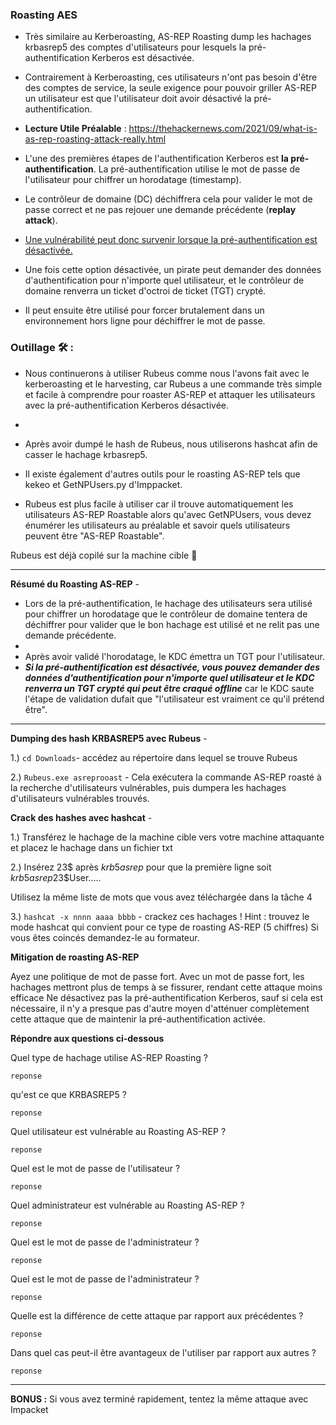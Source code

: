 ### Roasting AES

- Très similaire au Kerberoasting, AS-REP Roasting dump les hachages krbasrep5 des comptes d'utilisateurs pour lesquels la pré-authentification Kerberos est désactivée.   

- Contrairement à Kerberoasting, ces utilisateurs n'ont pas besoin d'être des comptes de service, la seule exigence pour pouvoir griller AS-REP un utilisateur est que l'utilisateur doit avoir désactivé la pré-authentification.

- **Lecture Utile Préalable** : https://thehackernews.com/2021/09/what-is-as-rep-roasting-attack-really.html

- L'une des premières étapes de l'authentification Kerberos est **la pré-authentification**. La pré-authentification utilise le mot de passe de l'utilisateur pour chiffrer un horodatage (timestamp).   
- Le contrôleur de domaine (DC) déchiffrera cela pour valider le mot de passe correct et ne pas rejouer une demande précédente (**replay attack**). 
- <ins>Une vulnérabilité peut donc survenir lorsque la pré-authentification est désactivée.</ins>

- Une fois cette option désactivée, un pirate peut demander des données d'authentification pour n'importe quel utilisateur, et le contrôleur de domaine renverra un ticket d'octroi de ticket (TGT) crypté.  
-  Il peut ensuite être utilisé pour forcer brutalement dans un environnement hors ligne pour déchiffrer le mot de passe.

### Outillage 🛠️ :

- Nous continuerons à utiliser Rubeus comme nous l'avons fait avec le kerberoasting et le harvesting, car Rubeus a une commande très simple et facile à comprendre pour roaster AS-REP et attaquer les utilisateurs avec la pré-authentification Kerberos désactivée.  
-
- Après avoir dumpé le hash de Rubeus, nous utiliserons hashcat afin de casser le hachage krbasrep5.

- Il existe également d'autres outils pour le roasting AS-REP tels que kekeo et GetNPUsers.py d'Imppacket.  
- Rubeus est plus facile à utiliser car il trouve automatiquement les utilisateurs AS-REP Roastable alors qu'avec GetNPUsers, vous devez énumérer les utilisateurs au préalable et savoir quels utilisateurs peuvent être "AS-REP Roastable".

Rubeus est déjà copilé sur la machine cible 🙌

---

**Résumé du Roasting AS-REP** -

- Lors de la pré-authentification, le hachage des utilisateurs sera utilisé pour chiffrer un horodatage que le contrôleur de domaine tentera de déchiffrer pour valider que le bon hachage est utilisé et ne relit pas une demande précédente.  
- 
- Après avoir validé l'horodatage, le KDC émettra un TGT pour l'utilisateur.  
- **_Si la pré-authentification est désactivée, vous pouvez demander des données d'authentification pour n'importe quel utilisateur et le KDC renverra un TGT crypté qui peut être craqué offline_** car le KDC saute l'étape de validation dufait que "l'utilisateur est vraiment ce qu'il prétend être".

---

**Dumping des hash KRBASREP5 avec Rubeus** -

1.) ```cd Downloads```- accédez au répertoire dans lequel se trouve Rubeus

2.) ```Rubeus.exe asreprooast``` - Cela exécutera la commande AS-REP roasté à la recherche d'utilisateurs vulnérables, puis dumpera les hachages d'utilisateurs vulnérables trouvés.

**Crack des hashes avec hashcat** -

1.) Transférez le hachage de la machine cible vers votre machine attaquante et placez le hachage dans un fichier txt

2.) Insérez 23$ après $krb5asrep$ pour que la première ligne soit $krb5asrep$23$User.....

Utilisez la même liste de mots que vous avez téléchargée dans la tâche 4

3.) ```hashcat -x nnnn aaaa bbbb``` - crackez ces hachages ! 
Hint : trouvez le mode hashcat qui convient pour ce type de roasting AS-REP (5 chiffres)
Si vous êtes coincés demandez-le au formateur.

**Mitigation de roasting AS-REP**

Ayez une politique de mot de passe fort. Avec un mot de passe fort, les hachages mettront plus de temps à se fissurer, rendant cette attaque moins efficace
Ne désactivez pas la pré-authentification Kerberos, sauf si cela est nécessaire, il n'y a presque pas d'autre moyen d'atténuer complètement cette attaque que de maintenir la pré-authentification activée.

**Répondre aux questions ci-dessous**


Quel type de hachage utilise AS-REP Roasting ?
```
reponse
```
qu'est ce que KRBASREP5 ?
```
reponse
```
Quel utilisateur est vulnérable au Roasting AS-REP ?
```
reponse
```
Quel est le mot de passe de l'utilisateur ?
```
reponse
```
Quel administrateur est vulnérable au Roasting AS-REP ?
```
reponse
```
Quel est le mot de passe de l'administrateur ?
```
reponse
```
Quel est le mot de passe de l'administrateur ?
```
reponse
```
Quelle est la différence de cette attaque par rapport aux précédentes ?
```
reponse
```
Dans quel cas peut-il être avantageux de l'utiliser par rapport aux autres ?
```
reponse
```
---

**BONUS :** Si vous avez terminé rapidement, tentez la même attaque avec Impacket
